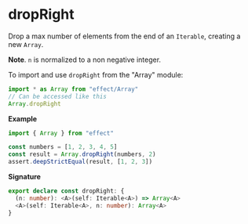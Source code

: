# dropRight

Drop a max number of elements from the end of an `Iterable`, creating a new `Array`.

**Note**. `n` is normalized to a non negative integer.

To import and use `dropRight` from the "Array" module:

```ts
import * as Array from "effect/Array"
// Can be accessed like this
Array.dropRight
```

**Example**

```ts
import { Array } from "effect"

const numbers = [1, 2, 3, 4, 5]
const result = Array.dropRight(numbers, 2)
assert.deepStrictEqual(result, [1, 2, 3])
```

**Signature**

```ts
export declare const dropRight: {
  (n: number): <A>(self: Iterable<A>) => Array<A>
  <A>(self: Iterable<A>, n: number): Array<A>
}
```
